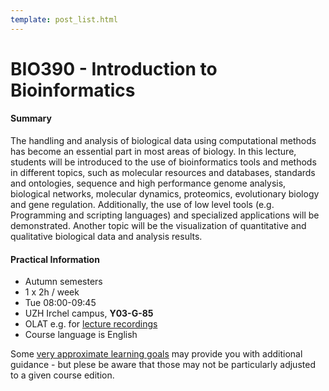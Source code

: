 ```yaml
---
template: post_list.html
---
```


# BIO390 - Introduction to Bioinformatics

#### Summary

The handling and analysis of biological data using computational methods has become an essential part in most areas of biology. In this lecture, students will be introduced to the use of bioinformatics tools and methods in different topics, such as molecular resources and databases, standards and ontologies, sequence and high performance genome analysis, biological networks, molecular dynamics, proteomics, evolutionary biology and gene regulation. Additionally, the use of low level tools (e.g. Programming and scripting languages) and specialized applications will be demonstrated. Another topic will be the visualization of quantitative and qualitative biological data and analysis results.

#### Practical Information

* Autumn semesters
* 1 x 2h / week
* Tue 08:00-09:45
* UZH Irchel campus, **Y03-G-85**
* OLAT e.g. for [lecture recordings](https://lms.uzh.ch/auth/RepositoryEntry/17250386424/CourseNode/104195425205270)
* Course language is English

Some [very approximate learning goals](/courses/UZH-BIO390/learning-goals/) may provide
you with additional guidance - but plese be aware that those may not be particularly adjusted
to a given course edition. 

